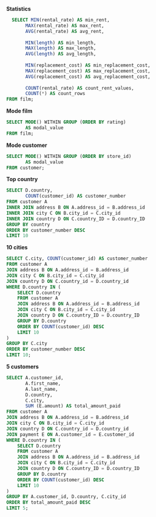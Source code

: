 **Statistics**

```sql
  SELECT MIN(rental_rate) AS min_rent,
       MAX(rental_rate) AS max_rent,
       AVG(rental_rate) AS avg_rent,
	   
	   MIN(length) AS min_length,
   	   MAX(length) AS max_length,
	   AVG(length) AS avg_length,
	   
	   MIN(replacement_cost) AS min_replacement_cost,
	   MAX(replacement_cost) AS max_replacement_cost,
	   AVG(replacement_cost) AS avg_replacement_cost,
       
	   COUNT(rental_rate) AS count_rent_values,
       COUNT(*) AS count_rows
FROM film;									
```
										
**Mode film**

```sql
SELECT MODE() WITHIN GROUP (ORDER BY rating)
       AS modal_value
FROM film;
```	

**Mode customer**

```sql
SELECT MODE() WITHIN GROUP (ORDER BY store_id)
       AS modal_value
FROM customer;
```
		
**Top country**

```sql
SELECT D.country,
	   COUNT(customer_id) AS customer_number
FROM customer A
INNER JOIN address B ON A.address_id = B.address_id
INNER JOIN city C ON B.city_id = C.city_id
INNER JOIN country D ON C.country_ID = D.country_ID
GROUP BY country
ORDER BY customer_number DESC
LIMIT 10
```

**10 cities**

```sql
SELECT C.city, COUNT(customer_id) AS customer_number
FROM customer A
JOIN address B ON A.address_id = B.address_id
JOIN city C ON B.city_id = C.city_id
JOIN country D ON C.country_id = D.country_id
WHERE D.country IN (
    SELECT D.country
    FROM customer A
    JOIN address B ON A.address_id = B.address_id
    JOIN city C ON B.city_id = C.city_id
    JOIN country D ON C.country_ID = D.country_ID
    GROUP BY D.country
    ORDER BY COUNT(customer_id) DESC
    LIMIT 10
)
GROUP BY C.city
ORDER BY customer_number DESC
LIMIT 10;
```
**5 customers**
```sql
SELECT A.customer_id,
	   A.first_name,
	   A.last_name,
	   D.country,
	   C.city,
	   SUM (E.amount) AS total_amount_paid
FROM customer A
JOIN address B ON A.address_id = B.address_id
JOIN city C ON B.city_id = C.city_id
JOIN country D ON C.country_id = D.country_id
JOIN payment E ON A.customer_id = E.customer_id
WHERE D.country IN (
    SELECT D.country
    FROM customer A
    JOIN address B ON A.address_id = B.address_id
    JOIN city C ON B.city_id = C.city_id
    JOIN country D ON C.country_ID = D.country_ID
    GROUP BY D.country
    ORDER BY COUNT(customer_id) DESC
    LIMIT 10
)
GROUP BY A.customer_id, D.country, C.city_id
ORDER BY total_amount_paid DESC
LIMIT 5;
```					
					
					
					
					
					
					
					
					
					
					
					
					
					
					
					
					
					
					
					
					
					
					
					
					
					
	
		
		
		
		
		
		
		
		
		

		
		
										
										
										
										
										
